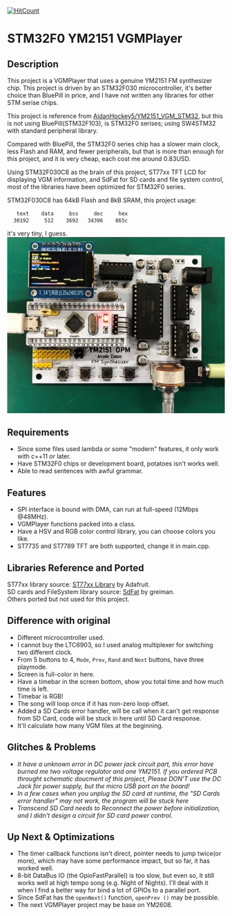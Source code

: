 [![HitCount](http://hits.dwyl.com/happeneddr9/happeneddr9/STM32F0-YM2151-VGMPlayer.svg)](http://hits.dwyl.com/happeneddr9/happeneddr9/STM32F0-YM2151-VGMPlayer)

# STM32F0 YM2151 VGMPlayer

## Description
This project is a VGMPlayer that uses a genuine YM2151 FM synthesizer chip. This project is driven by an STM32F030 microcontroller, it's better choice than BluePill in price, and I have not written any libraries for other STM serise chips.

This project is reference from [AidanHockey5/YM2151_VGM_STM32](https://github.com/AidanHockey5/YM2151_VGM_STM32), but this is not using BluePill(STM32F103), is STM32F0 serises; using SW4STM32 with standard peripheral library.

Compared with BluePill, the STM32F0 series chip has a slower main clock, less Flash and RAM, and fewer peripherals, but that is more than enough for this project, and it is very cheap, each cost me around 0.83USD.

Using STM32F030C8 as the brain of this project, ST77xx TFT LCD for displaying VGM information, and SdFat for SD cards and file system control, most of the libraries have been optimized for STM32F0 series.

STM32F030C8 has 64kB Flash and 8kB SRAM, this project usage:
```
   text	   data	    bss	    dec	    hex
  30192	    512	   3692	  34396	   865c
```
it's very tiny, I guess.
![Pic](https://github.com/happeneddr9/STM32F0-YM2151-VGMPlayer/blob/master/Schematic/Pictures/PCB_Done2.JPG)

## Requirements
- Since some files used lambda or some "modern" features, it only work with c++11 or later.
- Have STM32F0 chips or development board, potatoes isn't works well.
- Able to read sentences with awful grammar.

## Features
- SPI interface is bound with DMA, can run at full-speed (12Mbps @48MHz).
- VGMPlayer functions packed into a class.
- Have a HSV and RGB color control library, you can choose colors you like.
- ST7735 and ST7789 TFT are both supported, change it in main.cpp.

## Libraries Reference and Ported
ST77xx library source: [ST77xx Library](https://github.com/adafruit/Adafruit-ST7735-Library) by Adafruit. \
SD cards and FileSystem library source: [SdFat](https://github.com/greiman/SdFat) by greiman. \
Others ported but not used for this project. 

## Difference with original
- Different microcontroller used.
- I cannot buy the LTC6903, so I used analog multiplexer for switching two different clock.
- From 5 buttons to 4, `Mode`, `Prev`, `Rand` and `Next` buttons, have three playmode.
- Screen is full-color in here.
- Have a timebar in the screen bottom, show you total time and how much time is left.
- Timebar is RGB!
- The song will loop once if it has non-zero loop offset.
- Added a SD Cards error handler, will be call when it can't get response from SD Card, code will be stuck in here until SD Card response.
- It'll calculate how many VGM files at the beginning.

## Glitches & Problems
- *It have a unknown error in DC power jack circuit part, this error have burned me two voltage regulator and one YM2151. If you ordered PCB throught schematic doucment of this project, Please DON'T use the DC Jack for power supply, but the micro USB port on the board!*
- *In a few cases when you unplug the SD card at runtime, the "SD Cards error handler" may not work, the program will be stuck here*
- *Transcend SD Card needs to Reconnect the power before initialization, and I didn't design a circuit for SD card power control.*

## Up Next & Optimizations
- The timer callback functions isn't direct, pointer needs to jump twice(or more), which may have some performance impact, but so far, it has worked well.
- 8-bit DataBus IO (the GpioFastParallel) is too slow, but even so, it still works well at high tempo song (e.g. Night of Nights). I'll deal with it when I find a better way for bind a lot of GPIOs to a parallel port.
- Since SdFat has the `openNext()` function, `openPrev ()` may be possible.
- The next VGMPlayer project may be base on YM2608.

